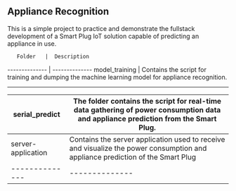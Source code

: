 ## Appliance Recognition
This is a simple project to practice and demonstrate the fullstack development of a Smart Plug IoT solution capable
of predicting an appliance in use.   

       Folder   |  Description 
 -------------- | --------------
 model_training | Contains the script for training and dumping the machine learning model for appliance recognition.
 --------------  --------------
 serial_predict | The folder contains the script for real-time data gathering of power consumption data and appliance prediction from the Smart Plug.
 -------------- | --------------
 server-application | Contains the server application used to receive and visualize the power consumption and appliance prediction of the Smart Plug
 -------------- | --------------
 

